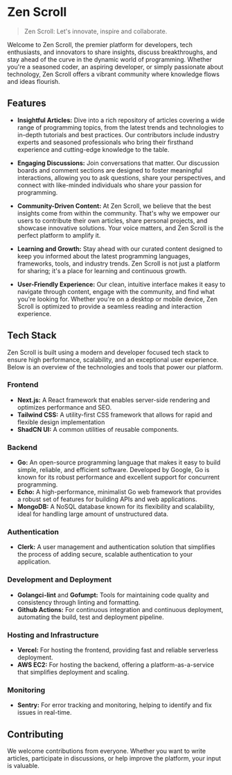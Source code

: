 # Zen Scroll

> Zen Scroll: Let's innovate, inspire and collaborate.

Welcome to Zen Scroll, the premier platform for developers, tech enthusiasts, and innovators to share insights, discuss breakthroughs, and stay ahead of the curve in the dynamic world of programming. Whether you're a seasoned coder, an aspiring developer, or simply passionate about technology, Zen Scroll offers a vibrant community where knowledge flows and ideas flourish.

## Features

- **Insightful Articles:** Dive into a rich repository of articles covering a wide range of programming topics, from the latest trends and technologies to in-depth tutorials and best practices. Our contributors include industry experts and seasoned professionals who bring their firsthand experience and cutting-edge knowledge to the table.

- **Engaging Discussions:** Join conversations that matter. Our discussion boards and comment sections are designed to foster meaningful interactions, allowing you to ask questions, share your perspectives, and connect with like-minded individuals who share your passion for programming.

- **Community-Driven Content:** At Zen Scroll, we believe that the best insights come from within the community. That's why we empower our users to contribute their own articles, share personal projects, and showcase innovative solutions. Your voice matters, and Zen Scroll is the perfect platform to amplify it.

- **Learning and Growth:** Stay ahead with our curated content designed to keep you informed about the latest programming languages, frameworks, tools, and industry trends. Zen Scroll is not just a platform for sharing; it's a place for learning and continuous growth.

- **User-Friendly Experience:** Our clean, intuitive interface makes it easy to navigate through content, engage with the community, and find what you're looking for. Whether you're on a desktop or mobile device, Zen Scroll is optimized to provide a seamless reading and interaction experience.

## Tech Stack

Zen Scroll is built using a modern and developer focused tech stack to ensure high performance, scalability, and an exceptional user experience. Below is an overview of the technologies and tools that power our platform.

### Frontend

- **Next.js:** A React framework that enables server-side rendering and optimizes performance and SEO.
- **Tailwind CSS:** A utility-first CSS framework that allows for rapid and flexible design implementation
- **ShadCN UI:** A common utilities of reusable components.

### Backend

- **Go:** An open-source programming language that makes it easy to build simple, reliable, and efficient software. Developed by Google, Go is known for its robust performance and excellent support for concurrent programming.
- **Echo:** A high-performance, minimalist Go web framework that provides a robust set of features for building APIs and web applications.
- **MongoDB:** A NoSQL database known for its flexibility and scalability, ideal for handling large amount of unstructured data.

### Authentication

- **Clerk:** A user management and authentication solution that simplifies the process of adding secure, scalable authentication to your application.

### Development and Deployment

- **Golangci-lint** and **Gofumpt:** Tools for maintaining code quality and consistency through linting and formatting.
- **Github Actions:** For continuous integration and continuous deployment, automating the build, test and deployment pipeline.

### Hosting and Infrastructure

- **Vercel:** For hosting the frontend, providing fast and reliable serverless deployment.
- **AWS EC2:** For hosting the backend, offering a platform-as-a-service that simplifies deployment and scaling.

### Monitoring

- **Sentry:** For error tracking and monitoring, helping to identify and fix issues in real-time.

## Contributing

We welcome contributions from everyone. Whether you want to write articles, participate in discussions, or help improve the platform, your input is valuable.
